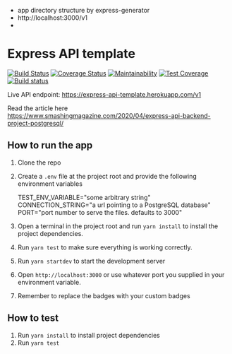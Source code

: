 


* app directory structure by express-generator
* http://localhost:3000/v1
* 






# Express API template

[![Build Status](https://travis-ci.com/chidimo/Express-API-Template.svg?token=vRPqNDsj84fjiYCWzphq&branch=master)](https://travis-ci.com/chidimo/Express-API-Template)
[![Coverage Status](https://coveralls.io/repos/github/chidimo/Express-API-Template/badge.svg?branch=master)](https://coveralls.io/github/chidimo/Express-API-Template?branch=master)
[![Maintainability](https://api.codeclimate.com/v1/badges/b6cf857f9c2ff789743e/maintainability)](https://codeclimate.com/github/chidimo/Express-API-Template/maintainability)
[![Test Coverage](https://api.codeclimate.com/v1/badges/b6cf857f9c2ff789743e/test_coverage)](https://codeclimate.com/github/chidimo/Express-API-Template/test_coverage)
[![Build status](https://ci.appveyor.com/api/projects/status/h2uvmx9yft68k6b2?svg=true)](https://ci.appveyor.com/project/chidimo/express-api-template)

Live API endpoint: <https://express-api-template.herokuapp.com/v1>

Read the article here <https://www.smashingmagazine.com/2020/04/express-api-backend-project-postgresql/>

## How to run the app

1. Clone the repo
1. Create a `.env` file at the project root and provide the following environment variables

    TEST_ENV_VARIABLE="some arbitrary string"
    CONNECTION_STRING="a url pointing to a PostgreSQL database"
    PORT="port number to serve the files. defaults to 3000"

1. Open a terminal in the project root and run `yarn install` to install the project dependencies.
1. Run `yarn test` to make sure everything is working correctly.
1. Run `yarn startdev` to start the development server
1. Open `http://localhost:3000` or use whatever port you supplied in your environment variable.
1. Remember to replace the badges with your custom badges

## How to test

1. Run `yarn install` to install project dependencies
1. Run `yarn test`
